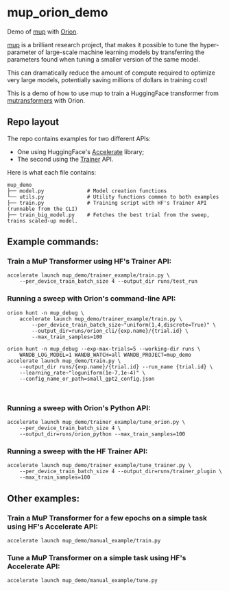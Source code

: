 # mup_orion_demo

Demo of [mup](https://www.github.com/microsoft/mup) with [Orion](https://www.github.com/epistimio/orion).

[mup](https://www.github.com/microsoft/mup) is a brilliant research project, that makes it possible to tune the hyper-parameter of large-scale machine learning models by transferring the parameters found when tuning a smaller version of the same model.

This can dramatically reduce the amount of compute required to optimize very large models, potentially saving millions of dollars in training cost!

This is a demo of how to use mup to train a HuggingFace transformer from [mutransformers](https://www.github.com/microsoft/mutransformers) with Orion.

## Repo layout

The repo contains examples for two different APIs:

- One using HuggingFace's [Accelerate](https://huggingface.co/docs/accelerate/main/en/index) library;
- The second using the [Trainer](https://huggingface.co/docs/transformers/main_classes/trainer) API.

Here is what each file contains:

```console
mup_demo
├── model.py              # Model creation functions
└── utils.py              # Utility functions common to both examples
├── train.py              # Training script with HF's Trainer API  (runnable from the CLI)
├── train_big_model.py    # Fetches the best trial from the sweep, trains scaled-up model.
```

## Example commands:

### Train a MuP Transformer using HF's Trainer API:

```console
accelerate launch mup_demo/trainer_example/train.py \
    --per_device_train_batch_size 4 --output_dir runs/test_run
```

### Running a sweep with Orion's command-line API:

```console
orion hunt -n mup_debug \
    accelerate launch mup_demo/trainer_example/train.py \
        --per_device_train_batch_size~"uniform(1,4,discrete=True)" \
        --output_dir=runs/orion_cli/{exp.name}/{trial.id} \
        --max_train_samples=100
```

```console
orion hunt -n mup_debug --exp-max-trials=5 --working-dir runs \
    WANDB_LOG_MODEL=1 WANDB_WATCH=all WANDB_PROJECT=mup_demo accelerate launch mup_demo/train.py \
    --output_dir runs/{exp.name}/{trial.id} --run_name {trial.id} \
    --learning_rate~"loguniform(1e-7,1e-4)" \
    --config_name_or_path=small_gpt2_config.json



```

### Running a sweep with Orion's Python API:

```console
accelerate launch mup_demo/trainer_example/tune_orion.py \
    --per_device_train_batch_size 4 \
    --output_dir=runs/orion_python --max_train_samples=100
```

### Running a sweep with the HF Trainer API:

```console
accelerate launch mup_demo/trainer_example/tune_trainer.py \
    --per_device_train_batch_size 4 --output_dir=runs/trainer_plugin \
    --max_train_samples=100
```

## Other examples:

### Train a MuP Transformer for a few epochs on a simple task using HF's Accelerate API:

```console
accelerate launch mup_demo/manual_example/train.py
```

### Tune a MuP Transformer on a simple task using HF's Accelerate API:

```console
accelerate launch mup_demo/manual_example/tune.py
```
